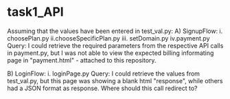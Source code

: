 # task1_API

Assuming that the values have been entered in test_val.py:
A) SignupFlow:
  i. choosePlan.py
  ii.chooseSpecificPlan.py
  iii. setDomain.py
  iv.payment.py
Query: I could retrieve the required parameters from the respective API calls in payment.py, but I was not able to view the expected billing informating page in "payment.html" - attached to this repository. 

B) LoginFlow:
  i. loginPage.py
 Query: I could retrieve the values from test_val.py, but this page was showing a blank html "response", while others had a JSON format as response. Where should this call redirect to?
